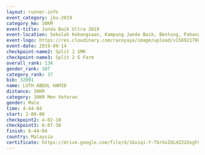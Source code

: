 ```yaml
---
layout: runner-info 
event_category: jbu-2019 
category_km: 30KM 
event-title: Janda Baik Ultra 2019
event-location: Sekolah Kebangsaan, Kampung Janda Baik, Bentong, Pahang, Malaysia 
event-logo: https://res.cloudinary.com/raceyaya/image/upload/v1569217009/logo/janda-baik_vch1pc.jpg 
event-date: 2019-09-14 
checkpoint-name2: Split 1 SMK 
checkpoint-name3: Split 2 E Farm 
overall_rank: 134
gender_rank: 107
category_rank: 37
bib: 32091
name: LUTH ABDUL HAMID
distance: 30KM
category: 30KM Men Veteran
gender: Male
time: 4-44-04
start: 2-00-00
checkpoint2: 4-02-10
checkpoint3: 6-07-38
finish: 6-44-04
country: Malaysia
certificate: https://drive.google.com/file/d/1Gviqi-Y-TbrXxZdLHZ22UxgF0t5fzuTI/view?usp=sharing
---
```

